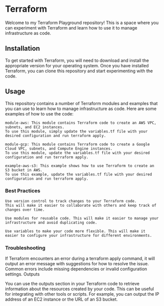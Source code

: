 # Terraform

Welcome to my Terraform Playground repository! This is a space where you can experiment with Terraform and learn how to use it to manage infrastructure as code.

## Installation

To get started with Terraform, you will need to download and install the appropriate version for your operating system. Once you have installed Terraform, you can clone this repository and start experimenting with the code.

## Usage

This repository contains a number of Terraform modules and examples that you can use to learn how to manage infrastructure as code. Here are some examples of how to use the code:

    module-aws: This module contains Terraform code to create an AWS VPC, subnets, and EC2 instances.
    To use this module, simply update the variables.tf file with your desired configuration and run terraform apply.

    module-gcp: This module contains Terraform code to create a Google Cloud VPC, subnets, and Compute Engine instances.
    To use this module, update the variables.tf file with your desired configuration and run terraform apply.

    example-aws-s3: This example shows how to use Terraform to create an S3 bucket in AWS.
    To use this example, update the variables.tf file with your desired configuration and run terraform apply.

### Best Practices

    Use version control to track changes to your Terraform code.
    This will make it easier to collaborate with others and keep track of changes over time.

    Use modules for reusable code. This will make it easier to manage your infrastructure and avoid duplicating code.

    Use variables to make your code more flexible. This will make it easier to configure your infrastructure for different environments.

### Troubleshooting

If Terraform encounters an error during a terraform apply command, it will output an error message with suggestions for how to resolve the issue. Common errors include missing dependencies or invalid configuration settings.
Outputs

You can use the outputs section in your Terraform code to retrieve information about the resources created by your code. This can be useful for integrating with other tools or scripts. For example, you can output the IP address of an EC2 instance or the URL of an S3 bucket.
